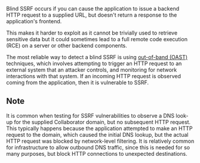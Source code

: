 Blind SSRF occurs if you can cause the application to issue a backend HTTP request to a supplied URL, but doesn't return a response to the application's frontend.

This makes it harder to exploit as it cannot be trivially used to retrieve sensitive data but it could sometimes lead to a full remote code execution (RCE) on a server or other backend components.

The most reliable way to detect a blind SSRF is using [out-of-band (OAST)](https://portswigger.net/burp/application-security-testing/oast) techniques, which involves attempting to trigger an HTTP request to an external system that an attacker controls, and monitoring for network interactions with that system. If an incoming HTTP request is observed coming from the application, then it is vulnerable to SSRF.
## Note
 It is common when testing for SSRF vulnerabilities to observe a DNS look-up for the supplied Collaborator domain, but no subsequent HTTP request. This typically happens because the application attempted to make an HTTP request to the domain, which caused the initial DNS lookup, but the actual HTTP request was blocked by network-level filtering. It is relatively common for infrastructure to allow outbound DNS traffic, since this is needed for so many purposes, but block HTTP connections to unexpected destinations.